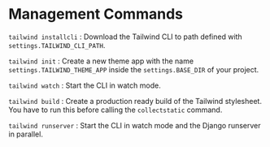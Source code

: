 # Management Commands

`tailwind installcli`
:   Download the Tailwind CLI to path defined with `settings.TAILWIND_CLI_PATH`.

`tailwind init`
:   Create a new theme app with the name `settings.TAILWIND_THEME_APP` inside the `settings.BASE_DIR` of your project.

`tailwind watch`
:   Start the CLI in watch mode.

`tailwind build`
:   Create a production ready build of the Tailwind stylesheet. You have to run this before calling the `collectstatic` command.

`tailwind runserver`
:   Start the CLI in watch mode and the Django runserver in parallel.
